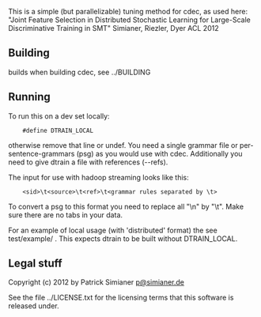 This is a simple (but parallelizable) tuning method for cdec, as used here:
  "Joint Feature Selection in Distributed Stochastic
   Learning for Large-Scale Discriminative Training in
   SMT" Simianer, Riezler, Dyer
   ACL 2012


Building
--------
builds when building cdec, see ../BUILDING

Running
-------
To run this on a dev set locally:
```
    #define DTRAIN_LOCAL
```
otherwise remove that line or undef. You need a single grammar file
or per-sentence-grammars (psg) as you would use with cdec.
Additionally you need to give dtrain a file with
references (--refs).

The input for use with hadoop streaming looks like this:
```
    <sid>\t<source>\t<ref>\t<grammar rules separated by \t>
```
To convert a psg to this format you need to replace all "\n"
by "\t". Make sure there are no tabs in your data.

For an example of local usage (with 'distributed' format)
the see test/example/ . This expects dtrain to be built without
DTRAIN_LOCAL.

Legal stuff
-----------
Copyright (c) 2012 by Patrick Simianer <p@simianer.de>

See the file ../LICENSE.txt for the licensing terms that this software is
released under.

